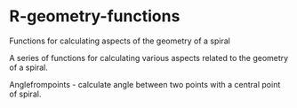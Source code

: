 # R-geometry-functions
Functions for calculating aspects of the geometry of a spiral

A series of functions for calculating various aspects related to the geometry of a spiral.

Anglefrompoints - calculate angle between two points with a central point of spiral.

